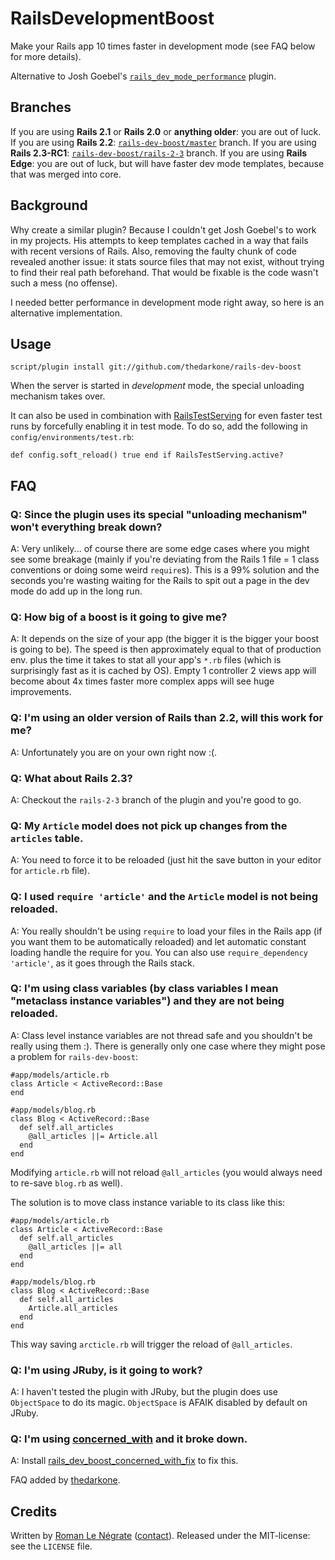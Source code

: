 # RailsDevelopmentBoost

Make your Rails app 10 times faster in development mode (see FAQ below for more details).

Alternative to Josh Goebel's [`rails_dev_mode_performance`](https://github.com/yyyc514/rails_dev_mode_performance) plugin.

## Branches

If you are using **Rails 2.1** or **Rails 2.0** or **anything older**: you are out of luck.
If you are using **Rails 2.2**: [`rails-dev-boost/master`](http://github.com/thedarkone/rails-dev-boost/tree/master) branch.
If you are using **Rails 2.3-RC1**: [`rails-dev-boost/rails-2-3`](http://github.com/thedarkone/rails-dev-boost/tree/rails-2-3) branch.
If you are using **Rails Edge**: you are out of luck, but will have faster dev mode templates, because that was merged into core.

## Background

Why create a similar plugin? Because I couldn't get Josh Goebel's to work in my projects. His attempts to keep templates cached in a way that fails with recent versions of Rails. Also, removing the faulty chunk of code revealed another issue: it stats source files that may not exist, without trying to find their real path beforehand. That would be fixable is the code wasn't such a mess (no offense).

I needed better performance in development mode right away, so here is an alternative implementation.

## Usage

    script/plugin install git://github.com/thedarkone/rails-dev-boost

When the server is started in *development* mode, the special unloading mechanism takes over.

It can also be used in combination with [RailsTestServing](https://github.com/Roman2K/rails-test-serving) for even faster test runs by forcefully enabling it in test mode. To do so, add the following in `config/environments/test.rb`:

    def config.soft_reload() true end if RailsTestServing.active?

## FAQ

### Q: Since the plugin uses its special "unloading mechanism" won't everything break down?
A: Very unlikely... of course there are some edge cases where you might see some breakage (mainly if you're deviating from the Rails 1 file = 1 class conventions or doing some weird `require`s). This is a 99% solution and the seconds you're wasting waiting for the Rails to spit out a page in the dev mode do add up in the long run.

### Q: How big of a boost is it going to give me?
A: It depends on the size of your app (the bigger it is the bigger your boost is going to be). The speed is then approximately equal to that of production env. plus the time it takes to stat all your app's `*.rb` files (which is surprisingly fast as it is cached by OS). Empty 1 controller 2 views app will become about 4x times faster more complex apps will see huge improvements.

### Q: I'm using an older version of Rails than 2.2, will this work for me?
A: Unfortunately you are on your own right now :(.

### Q: What about Rails 2.3?
A: Checkout the `rails-2-3` branch of the plugin and you're good to go.

### Q: My `Article` model does not pick up changes from the `articles` table.
A: You need to force it to be reloaded (just hit the save button in your editor for `article.rb` file).

### Q: I used `require 'article'` and the `Article` model is not being reloaded.
A: You really shouldn't be using `require` to load your files in the Rails app (if you want them to be automatically reloaded) and let automatic constant loading handle the require for you. You can also use `require_dependency 'article'`, as it goes through the Rails stack.

### Q: I'm using class variables (by class variables I mean "metaclass instance variables") and they are not being reloaded.
A: Class level instance variables are not thread safe and you shouldn't be really using them :). There is generally only one case where they might pose a problem for `rails-dev-boost`:
    
    #app/models/article.rb
    class Article < ActiveRecord::Base
    end
    
    #app/models/blog.rb
    class Blog < ActiveRecord::Base
      def self.all_articles
        @all_articles ||= Article.all
      end
    end

Modifying `article.rb` will not reload `@all_articles` (you would always need to re-save `blog.rb` as well).

The solution is to move class instance variable to its class like this:

    #app/models/article.rb
    class Article < ActiveRecord::Base
      def self.all_articles
        @all_articles ||= all
      end
    end
    
    #app/models/blog.rb
    class Blog < ActiveRecord::Base
      def self.all_articles
        Article.all_articles
      end
    end
    
This way saving `arcticle.rb` will trigger the reload of `@all_articles`.

### Q: I'm using JRuby, is it going to work?
A: I haven't tested the plugin with JRuby, but the plugin does use `ObjectSpace` to do its magic. `ObjectSpace` is AFAIK disabled by default on JRuby.

### Q: I'm using [concerned_with](http://github.com/jakehow/concerned_with) and it broke down.
A: Install [rails_dev_boost_concerned_with_fix](http://github.com/thedarkone/rails_dev_boost_concerned_with_fix) to fix this.

FAQ added by [thedarkone](http://github.com/thedarkone).

## Credits

Written by [Roman Le Négrate](http://roman.flucti.com) ([contact](mailto:roman.lenegrate@gmail.com)). Released under the MIT-license: see the `LICENSE` file.
